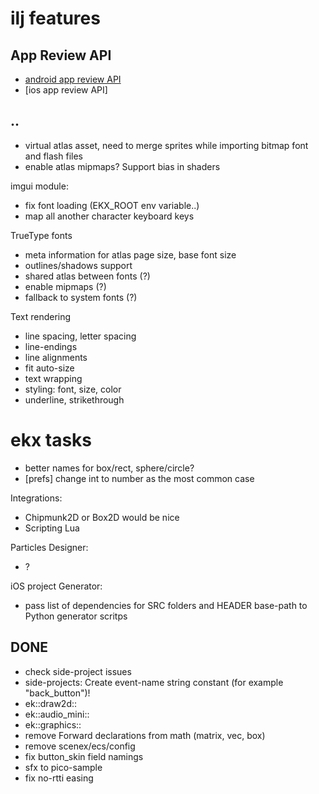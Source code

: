 # ilj features

## App Review API
- [android app review API](https://developer.android.com/guide/playcore/in-app-review/)
- [ios app review API]

## ..
- virtual atlas asset, need to merge sprites while importing bitmap font and flash files
- enable atlas mipmaps? Support bias in shaders

imgui module:
- fix font loading (EKX_ROOT env variable..)
- map all another character keyboard keys

TrueType fonts
- meta information for atlas page size, base font size
- outlines/shadows support
- shared atlas between fonts (?)
- enable mipmaps (?)
- fallback to system fonts (?)

Text rendering
- line spacing, letter spacing
- line-endings
- line alignments
- fit auto-size
- text wrapping
- styling: font, size, color
- underline, strikethrough

# ekx tasks

- better names for box/rect, sphere/circle?
- [prefs] change int to number as the most common case

Integrations:
- Chipmunk2D or Box2D would be nice
- Scripting Lua

Particles Designer:
- ?

iOS project Generator: 
- pass list of dependencies for SRC folders and HEADER base-path to Python generator scritps

## DONE

+ check side-project issues
+ side-projects: Create event-name string constant (for example "back_button")!
+ ek::draw2d::
+ ek::audio_mini::
+ ek::graphics::
+ remove Forward declarations from math (matrix, vec, box)
+ remove scenex/ecs/config
+ fix button_skin field namings
+ sfx to pico-sample
+ fix no-rtti easing

